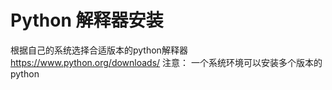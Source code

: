# Python 解释器安装
根据自己的系统选择合适版本的python解释器 https://www.python.org/downloads/
注意： 一个系统环境可以安装多个版本的python

<!--stackedit_data:
eyJoaXN0b3J5IjpbLTE1MDAzODc3NzcsMTIzNzk0Mjc1OSwxMj
QzNjYxNjM4XX0=
-->
